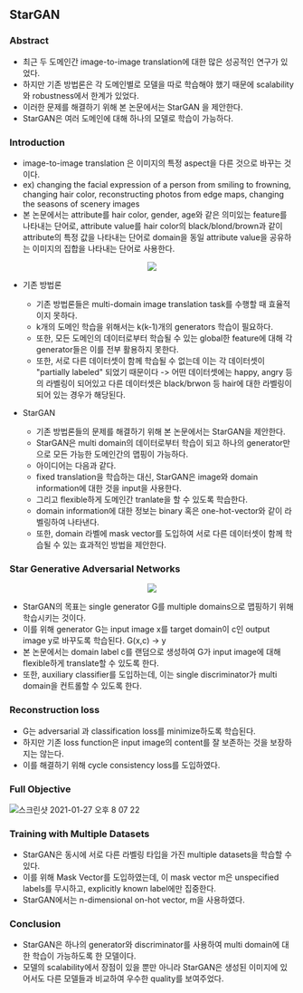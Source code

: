 ## StarGAN

### Abstract
- 최근 두 도메인간 image-to-image translation에 대한 많은 성공적인 연구가 있었다.
- 하지만 기존 방법론은 각 도메인별로 모델을 따로 학습해야 했기 때문에 scalability 와 robustness에서 한계가 있었다.
- 이러한 문제를 해결하기 위해 본 논문에서는 StarGAN 을 제안한다.
- StarGAN은 여러 도메인에 대해 하나의 모델로 학습이 가능하다.

### Introduction
- image-to-image translation 은 이미지의 특정 aspect을 다른 것으로 바꾸는 것이다. 
- ex) changing the facial expression of a person from smiling to frowning, changing hair color, 
  reconstructing photos from edge maps, changing the seasons of scenery images
- 본 논문에서는 attribute를 hair color, gender, age와 같은 의미있는 feature를 나타내는 단어로, 
  attribute value를 hair color의 black/blond/brown과 같이 attribute의 특정 값을 나타내는 단어로
  domain을 동일 attribute value을 공유하는 이미지의 집합을 나타내는 단어로 사용한다.
 
<p align="center">
  <img src="https://user-images.githubusercontent.com/48814946/105983101-8cb97200-60db-11eb-839c-4795da702d4e.png" />
</p>

- 기존 방법론
  - 기존 방법론들은 multi-domain image translation task를 수행할 때 효율적이지 못하다.
  - k개의 도메인 학습을 위해서는 k(k-1)개의 generators 학습이 필요하다.
  - 또한, 모든 도메인의 데이터로부터 학습될 수 있는 global한 feature에 대해 각 generator들은 이를 전부 활용하지 못한다.
  - 또한, 서로 다른 데이터셋이 함께 학습될 수 없는데 이는 각 데이터셋이 "partially labeled" 되었기 때문이다 
    -> 어떤 데이터셋에는 happy, angry 등의 라벨링이 되어있고 다른 데이터셋은 black/brwon 등 hair에 대한 라벨링이 되어 있는 경우가 해당된다.

- StarGAN
  - 기존 방법론들의 문제를 해결하기 위해 본 논문에서는 StarGAN을 제안한다.
  - StarGAN은 multi domain의 데이터로부터 학습이 되고 하나의 generator만으로 모든 가능한 도메인간의 맵핑이 가능하다.
  - 아이디어는 다음과 같다.
  - fixed translation을 학습하는 대신, StarGAN은 image와 domain information에 대한 것을 input을 사용한다.
  - 그리고 flexible하게 도메인간 tranlate을 할 수 있도록 학습한다.
  - domain information에 대한 정보는 binary 혹은 one-hot-vector와 같이 라벨링하여 나타낸다.
  - 또한, domain 라벨에 mask vector를 도입하여 서로 다른 데이터셋이 함께 학습될 수 있는 효과적인 방법을 제안한다.

### Star Generative Adversarial Networks
<p align="center">
  <img src= "https://user-images.githubusercontent.com/48814946/105982793-216fa000-60db-11eb-9375-149022333d9d.png" />
</p>

- StarGAN의 목표는 single generator G를 multiple domains으로 맵핑하기 위해 학습시키는 것이다.
- 이를 위해 generator G는 input image x를 target domain이 c인 output image y로 바꾸도록 학습된다. G(x,c) -> y
- 본 논문에서는 domain label c를 랜덤으로 생성하여 G가 input image에 대해 flexible하게 translate할 수 있도록 한다.
- 또한, auxiliary classifier를 도입하는데, 이는 single discriminator가 multi domain을 컨트롤할 수 있도록 한다.

### Reconstruction loss
- G는 adversarial 과 classification loss를 minimize하도록 학습된다.
- 하지만 기존 loss function은 input image의 content를 잘 보존하는 것을 보장하지는 않는다.
- 이를 해결하기 위해 cycle consistency loss를 도입하였다.

### Full Objective
![스크린샷 2021-01-27 오후 8 07 22](https://user-images.githubusercontent.com/48814946/105982908-482dd680-60db-11eb-9bdf-691667ad9247.png)

### Training with Multiple Datasets
- StarGAN은 동시에 서로 다른 라벨링 타입을 가진 multiple datasets을 학습할 수 있다.
- 이를 위해 Mask Vector를 도입하였는데, 이 mask vector m은 unspecified labels를 무시하고, explicitly known label에만 집중한다. 
- StarGAN에서는 n-dimensional on-hot vector, m을 사용하였다.

### Conclusion
- StarGAN은 하나의 generator와 discriminator를 사용하여 multi domain에 대한 학습이 가능하도록 한 모델이다.
- 모델의 scalability에서 장점이 있을 뿐만 아니라 StarGAN은 생성된 이미지에 있어서도 다른 모델들과 비교하여 우수한 quality를 보여주었다.


